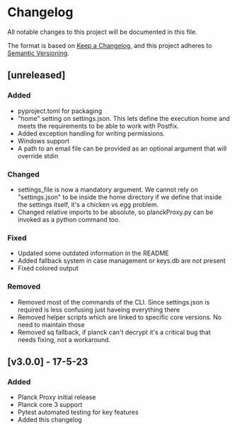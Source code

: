 # Changelog
All notable changes to this project will be documented in this file.

The format is based on [Keep a Changelog](https://keepachangelog.com/en/1.0.0/),
and this project adheres to [Semantic Versioning](https://semver.org/spec/v2.0.0.html).

## [unreleased]
### Added
- pyproject.toml for packaging
- "home" setting on settings.json. This lets define the execution home and meets the requirements to be able to work with Postfix.
- Added exception handling for writing permissions.
- Windows support
- A path to an email file can be provided as an optional argument that will override stdin

### Changed
- settings_file is now a mandatory argument. We cannot rely on "settings.json" to be inside the home directory if we define that inside the settings itself, it's a chicken vs egg problem.
- Changed relative imports to be absolute, so planckProxy.py can be invoked as a python command too.

### Fixed
- Updated some outdated information in the README
- Added fallback system in case management or keys.db are not present
- Fixed colored output

### Removed
- Removed most of the commands of the CLI. Since settings.json is required is less confusing just haveing everything there
- Removed helper scripts which are linked to specific core versions. No need to maintain those
- Removed sq fallback, if planck can't decrypt it's a critical bug that needs fixing, not a workaround.

## [v3.0.0] - 17-5-23
### Added
- Planck Proxy initial release
- Planck core 3 support
- Pytest automated testing for key features
- Added this changelog
